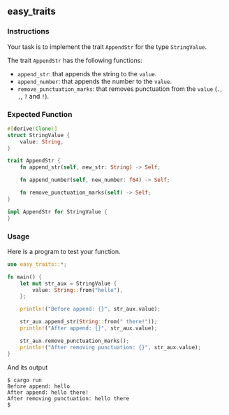 ## easy_traits

### Instructions

Your task is to implement the trait `AppendStr` for the type `StringValue`.

The trait `AppendStr` has the following functions:

- `append_str`: that appends the string to the `value`.
- `append_number`: that appends the number to the `value`.
- `remove_punctuation_marks`: that removes punctuation from the `value` (`.`, `,`, `?` and `!`).


### Expected Function

```rust
#[derive(Clone)]
struct StringValue {
    value: String,
}

trait AppendStr {
    fn append_str(self, new_str: String) -> Self;

    fn append_number(self, new_number: f64) -> Self;

    fn remove_punctuation_marks(self) -> Self;
}

impl AppendStr for StringValue {
}
```

### Usage

Here is a program to test your function.

```rust
use easy_traits::*;

fn main() {
    let mut str_aux = StringValue {
        value: String::from("hello"),
    };

    println!("Before append: {}", str_aux.value);

    str_aux.append_str(String::from(" there!"));
    println!("After append: {}", str_aux.value);

    str_aux.remove_punctuation_marks();
    println!("After removing punctuation: {}", str_aux.value);
}
```

And its output

```console
$ cargo run
Before append: hello
After append: hello there!
After removing punctuation: hello there
$
```
